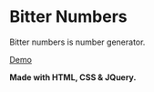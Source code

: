 # Bitter Numbers

Bitter numbers is number generator.

[Demo](https://ousmanized.github.io/Bitter-Numbers)

**Made with HTML, CSS & JQuery.**
